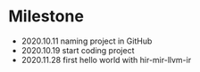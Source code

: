 # Milestone

 - 2020.10.11 naming project in GitHub
 - 2020.10.19 start coding project
 - 2020.11.28 first hello world with hir-mir-llvm-ir

